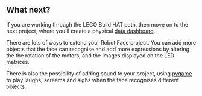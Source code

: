 ## What next?

If you are working through the LEGO Build HAT path, then move on to the next project, where you'll create a physical [data dashboard](projects.raspberrypi.org/en/projects/lego-data-dash).

There are lots of ways to extend your Robot Face project. You can add more objects that the face can recognise and add more expressions by altering the the rotation of the motors, and the images displayed on the LED matrices.

There is also the possibility of adding sound to your project, using [pygame](https://www.pygame.org/wiki/GettingStarted) to play laughs, screams and sighs when the face recognises different objects.




